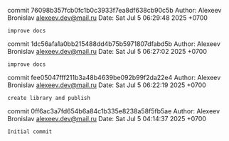 commit 76098b357fcb0fc1b0c3933f7ea8df638cb90c5b
Author: Alexeev Bronislav <alexeev.dev@mail.ru>
Date:   Sat Jul 5 06:29:48 2025 +0700

    improve docs

commit 1dc56afa1a0bb215488dd4b75b5971807dfabd5b
Author: Alexeev Bronislav <alexeev.dev@mail.ru>
Date:   Sat Jul 5 06:27:02 2025 +0700

    improve docs

commit fee05047fff211b3a48b4639be092b99f2da22e4
Author: Alexeev Bronislav <alexeev.dev@mail.ru>
Date:   Sat Jul 5 06:22:19 2025 +0700

    create library and publish

commit 0ff6ac3a7fd654b6a84c1b335e8238a58f5fb5ae
Author: Alexeev Bronislav <alexeev.dev@mail.ru>
Date:   Sat Jul 5 04:14:37 2025 +0700

    Initial commit
